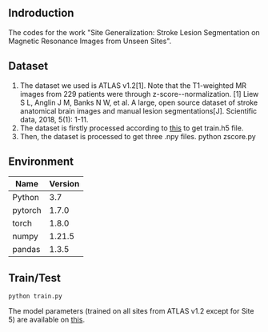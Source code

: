 ﻿## **Indroduction**

 The codes for the work "Site Generalization: Stroke Lesion Segmentation on Magnetic Resonance Images from Unseen Sites".
 
## **Dataset**

 1. The dataset we used is ATLAS v1.2[1]. Note that the T1-weighted MR images from 229 patients were through z-score--normalization.
 [1] Liew S L, Anglin J M, Banks N W, et al. A large, open source dataset of stroke anatomical brain images and manual lesion segmentations[J]. Scientific data, 2018, 5(1): 1-11.
 2. The dataset is firstly processed according to [this](https://github.com/Andrewsher/ATLAS-dataset-generate-h5file) to get train.h5 file.
 3. Then, the dataset is processed to get three .npy files.
    python zscore.py

## Environment
|Name|Version  |
|--|--|
|Python|3.7|
|pytorch|1.7.0|
|torch|1.8.0|
|numpy|1.21.5|
|pandas|1.3.5|

## Train/Test

 `python train.py`
 
 The model parameters (trained on all sites from ATLAS v1.2 except for Site 5) are available on [this](https://mega.nz/folder/695zzSjK#nO3PzNjDxJSF8E1hVrc-bA).


